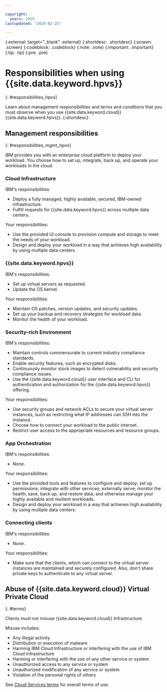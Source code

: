 ```yaml
---

copyright:
  years: 2019
lastupdated: "2020-02-25"

---
```


{:external: target="_blank" .external}
{:shortdesc: .shortdesc}
{:screen: .screen}
{:codeblock: .codeblock}
{:note: .note}
{:important: .important}
{:tip: .tip}
{:pre: .pre}

# Responsibilities when using {{site.data.keyword.hpvs}}
{: #responsibilities_hpvs}

Learn about management responsibilities and terms and conditions that you must observe when you use {{site.data.keyword.cloud}} {{site.data.keyword.hpvs}}.
{:shortdesc}

## Management responsibilities
{: #responsibilities_mgmt_hpvs}

IBM provides you with an enterprise cloud platform to deploy your workload. You choose how to set up, integrate, back up, and operate your workloads in the cloud.

### Cloud Infrastructure

IBM's responsibilities:
- Deploy a fully managed, highly available, secured, IBM-owned infrastructure.
- Fulfill requests for {{site.data.keyword.hpvs}} across multiple data centers.

Your responsibilities:
- Use the provided UI console to provision compute and storage to meet the needs of your workload.
- Design and deploy your workload in a way that achieves high availability by using multiple data centers.

### {{site.data.keyword.hpvs}}

IBM's responsibilities:
- Set up virtual servers as requested.
- Update the OS kernel.

Your responsibilities:
- Maintain OS patches, version updates, and security updates.
- Set up your backup and recovery strategies for workload data.
- Monitor the health of your workload.

### Security-rich Environment

IBM's responsibilities:
- Maintain controls commensurate to current industry compliance standards.
- Enable security features, such as encrypted disks.
- Continuously monitor stock images to detect vulnerability and security compliance issues.
- Use the {{site.data.keyword.cloud}} user interface and CLI for authentication and authorization for the  {{site.data.keyword.hpvs}} offering.

Your responsibilities:
- Use security groups and network ACLs to secure your virtual server instances, such as restricting what IP addresses can SSH into the instance.
- Choose how to connect your workload to the public internet.
- Restrict user access to the appropriate resources and resource groups.

### App Orchestration

IBM's responsibilities:
- None.

Your responsibilities:
- Use the provided tools and features to configure and deploy; set up permissions; integrate with other services; externally serve; monitor the health; save, back up, and restore data; and otherwise manage your highly available and resilient workloads.
- Design and deploy your workload in a way that achieves high availability by using multiple data centers.

### Connecting clients

IBM's responsibilities:
- None.

Your responsibilities:
- Make sure that the clients, which can connect to the virtual server instances are maintained and securely configured. Also, don't share private keys to authenticate to any virtual server.



## Abuse of {{site.data.keyword.cloud}} Virtual Private Cloud
{: #terms}

Clients must not misuse {{site.data.keyword.cloud}} Infrastructure.

Misuse includes:
- Any illegal activity
- Distribution or execution of malware
- Harming IBM Cloud Infrastructure or interfering with the use of IBM Cloud Infrastructure
- Harming or interfering with the use of any other service or system
- Unauthorized access to any service or system
- Unauthorized modification of any service or system
- Violation of the personal rights of others

See [Cloud Services terms](/docs/overview/terms-of-use?topic=overview-terms) for overall terms of use.
